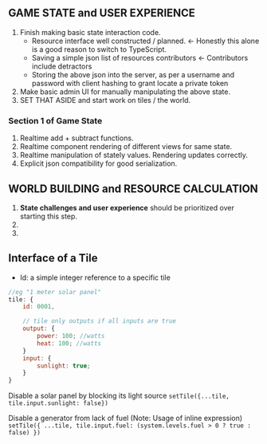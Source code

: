 ## GAME STATE and USER EXPERIENCE

1. Finish making basic state interaction code.
    - Resource interface well constructed / planned. <- Honestly this alone is a good reason to switch to TypeScript.
    - Saving a simple json list of resources contributors <- Contributors include detractors
    - Storing the above json into the server, as per a username and password with client hashing to grant locate a private token
2. Make basic admin UI for manually manipulating the above state.
3. SET THAT ASIDE and start work on tiles / the world.

### Section 1 of Game State

1. Realtime add + subtract functions.
2. Realtime component rendering of different views for same state.
3. Realtime manipulation of stately values. Rendering updates correctly.
4. Explicit json compatibility for good serialization.

## WORLD BUILDING and RESOURCE CALCULATION

1. **State challenges and user experience** should be prioritized over starting this step.
2.
3.

## Interface of a Tile

- Id: a simple integer reference to a specific tile

```js
//eg "1 meter solar panel"
tile: {
    id: 0001,

    // tile only outputs if all inputs are true
    output: {
        power: 100; //watts
        heat: 100; //watts
    }
    input: {
        sunlight: true;
    }
}
```

Disable a solar panel by blocking its light source
`setTile({...tile, tile.input.sunlight: false})`

Disable a generator from lack of fuel (Note: Usage of inline expression)
`setTile({ ...tile, tile.input.fuel: (system.levels.fuel > 0 ? true : false) })`
